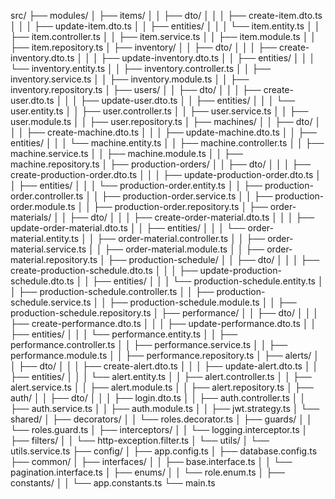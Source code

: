 src/
├── modules/
│   ├── items/
│   │   ├── dto/
│   │   │   ├── create-item.dto.ts
│   │   │   ├── update-item.dto.ts
│   │   ├── entities/
│   │   │   └── item.entity.ts
│   │   ├── item.controller.ts
│   │   ├── item.service.ts
│   │   ├── item.module.ts
│   │   ├── item.repository.ts
│   ├── inventory/
│   │   ├── dto/
│   │   │   ├── create-inventory.dto.ts
│   │   │   ├── update-inventory.dto.ts
│   │   ├── entities/
│   │   │   └── inventory.entity.ts
│   │   ├── inventory.controller.ts
│   │   ├── inventory.service.ts
│   │   ├── inventory.module.ts
│   │   ├── inventory.repository.ts
│   ├── users/
│   │   ├── dto/
│   │   │   ├── create-user.dto.ts
│   │   │   ├── update-user.dto.ts
│   │   ├── entities/
│   │   │   └── user.entity.ts
│   │   ├── user.controller.ts
│   │   ├── user.service.ts
│   │   ├── user.module.ts
│   │   ├── user.repository.ts
│   ├── machines/
│   │   ├── dto/
│   │   │   ├── create-machine.dto.ts
│   │   │   ├── update-machine.dto.ts
│   │   ├── entities/
│   │   │   └── machine.entity.ts
│   │   ├── machine.controller.ts
│   │   ├── machine.service.ts
│   │   ├── machine.module.ts
│   │   ├── machine.repository.ts
│   ├── production-orders/
│   │   ├── dto/
│   │   │   ├── create-production-order.dto.ts
│   │   │   ├── update-production-order.dto.ts
│   │   ├── entities/
│   │   │   └── production-order.entity.ts
│   │   ├── production-order.controller.ts
│   │   ├── production-order.service.ts
│   │   ├── production-order.module.ts
│   │   ├── production-order.repository.ts
│   ├── order-materials/
│   │   ├── dto/
│   │   │   ├── create-order-material.dto.ts
│   │   │   ├── update-order-material.dto.ts
│   │   ├── entities/
│   │   │   └── order-material.entity.ts
│   │   ├── order-material.controller.ts
│   │   ├── order-material.service.ts
│   │   ├── order-material.module.ts
│   │   ├── order-material.repository.ts
│   ├── production-schedule/
│   │   ├── dto/
│   │   │   ├── create-production-schedule.dto.ts
│   │   │   ├── update-production-schedule.dto.ts
│   │   ├── entities/
│   │   │   └── production-schedule.entity.ts
│   │   ├── production-schedule.controller.ts
│   │   ├── production-schedule.service.ts
│   │   ├── production-schedule.module.ts
│   │   ├── production-schedule.repository.ts
│   ├── performance/
│   │   ├── dto/
│   │   │   ├── create-performance.dto.ts
│   │   │   ├── update-performance.dto.ts
│   │   ├── entities/
│   │   │   └── performance.entity.ts
│   │   ├── performance.controller.ts
│   │   ├── performance.service.ts
│   │   ├── performance.module.ts
│   │   ├── performance.repository.ts
│   ├── alerts/
│   │   ├── dto/
│   │   │   ├── create-alert.dto.ts
│   │   │   ├── update-alert.dto.ts
│   │   ├── entities/
│   │   │   └── alert.entity.ts
│   │   ├── alert.controller.ts
│   │   ├── alert.service.ts
│   │   ├── alert.module.ts
│   │   ├── alert.repository.ts
│   ├── auth/
│   │   ├── dto/
│   │   │   ├── login.dto.ts
│   │   ├── auth.controller.ts
│   │   ├── auth.service.ts
│   │   ├── auth.module.ts
│   │   ├── jwt.strategy.ts
│   └── shared/
│       ├── decorators/
│       │   └── roles.decorator.ts
│       ├── guards/
│       │   └── roles.guard.ts
│       ├── interceptors/
│       │   └── logging.interceptor.ts
│       ├── filters/
│       │   └── http-exception.filter.ts
│       └── utils/
│           └── utils.service.ts
├── config/
│   ├── app.config.ts
│   ├── database.config.ts
├── common/
│   ├── interfaces/
│   │   ├── base.interface.ts
│   │   └── pagination.interface.ts
│   ├── enums/
│   │   └── role.enum.ts
│   ├── constants/
│   │   └── app.constants.ts
└── main.ts
